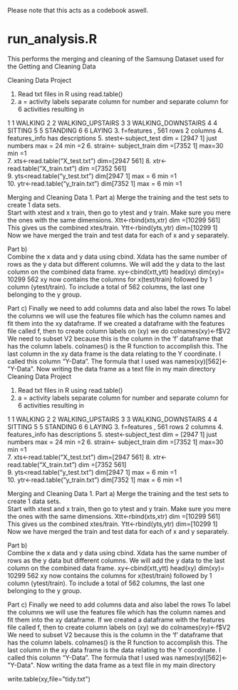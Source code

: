 Please note that this acts as a codebook aswell. 


run_analysis.R
==============

This performs the merging and cleaning of the Samsung Dataset used for the Getting and Cleaning Data

Cleaning Data Project
1.	Read txt files in R using read.table()   
2.	a = activity labels  separate column for number and separate column for 6 activities
resulting in 
      
1  1            WALKING
2  2   WALKING_UPSTAIRS
3  3 WALKING_DOWNSTAIRS
4  4            SITTING
5  5           STANDING
6  6             LAYING
3.	f=features ,    561 rows 2 columns
4.	features_info   has descriptions
5.	stest<-subject_test    dim = [2947  1]    just numbers      max = 24     min =2 
6.	   strain<- subject_train    dim =[7352   1]                        max=30  min =1                      
7.	xts<-read.table(“X_test.txt”)  dim=[2947    561]
8.	  xtr<-read.table(“X_train.txt”)  dim =[7352   561]   
9.	     yts<read.table(“y_test.txt”)     dim[2947   1]       max = 6 min =1  
10.	ytr<-read.table(“y_train.txt”)   dim[7352   1]            max = 6 min =1 


Merging and Cleaning Data
1.
Part a)
Merge the training and the test sets to create 1 data sets.   
Start with xtest and x train, then go to ytest and y train. Make sure you mere the ones with the same dimensions. 
  Xtt<-rbind(xts,xtr)      dim =[10299   561]    This gives us the combined xtes/train.
Ytt<-rbind(yts,ytr)         dim=[10299   1]
Now we have merged the train and test data for each of x and y separately. 

Part b)  
Combine the x data and y data using cbind.  Xdata has the same number of rows as the y data but different columns. We will add the y data to the last column on the combined data frame. 
xy<-cbind(xtt,ytt)
head(xy)
dim(xy)= 10299   562
xy now contains the columns for x(test/train) followed by 1 column (ytest/train). To include a total of 562 columns, the last one belonging to the y group. 

Part c)  Finally we need to add columns data and also label the rows 
      To label the columns we will use the features file which has the column names and fit them into the xy dataframe. 
If we created a dataframe with the features file called f, then to create column labels on (xy) we do 
colnames(xy)<-f$V2
We need to subset V2 because this is the column in the ‘f’ dataframe that has the column labels. colnames() is the R function to accomplish this. 
The last column in the xy data frame is the data relating to the Y coordinate. I called this column “Y-Data”. The formula that I used was
names(xy)[562]<-"Y-Data".
Now writing the data frame as a text file in my main directory 
Cleaning Data Project
1.	Read txt files in R using read.table()   
2.	a = activity labels  separate column for number and separate column for 6 activities
resulting in 
      
1  1            WALKING
2  2   WALKING_UPSTAIRS
3  3 WALKING_DOWNSTAIRS
4  4            SITTING
5  5           STANDING
6  6             LAYING
3.	f=features ,    561 rows 2 columns
4.	features_info   has descriptions
5.	stest<-subject_test    dim = [2947  1]    just numbers      max = 24     min =2 
6.	   strain<- subject_train    dim =[7352   1]                        max=30  min =1                      
7.	xts<-read.table(“X_test.txt”)  dim=[2947    561]
8.	  xtr<-read.table(“X_train.txt”)  dim =[7352   561]   
9.	     yts<read.table(“y_test.txt”)     dim[2947   1]       max = 6 min =1  
10.	ytr<-read.table(“y_train.txt”)   dim[7352   1]            max = 6 min =1 


Merging and Cleaning Data
1.
Part a)
Merge the training and the test sets to create 1 data sets.   
Start with xtest and x train, then go to ytest and y train. Make sure you mere the ones with the same dimensions. 
  Xtt<-rbind(xts,xtr)      dim =[10299   561]    This gives us the combined xtes/train.
Ytt<-rbind(yts,ytr)         dim=[10299   1]
Now we have merged the train and test data for each of x and y separately. 

Part b)  
Combine the x data and y data using cbind.  Xdata has the same number of rows as the y data but different columns. We will add the y data to the last column on the combined data frame. 
xy<-cbind(xtt,ytt)
head(xy)
dim(xy)= 10299   562
xy now contains the columns for x(test/train) followed by 1 column (ytest/train). To include a total of 562 columns, the last one belonging to the y group. 

Part c)  Finally we need to add columns data and also label the rows 
      To label the columns we will use the features file which has the column names and fit them into the xy dataframe. 
If we created a dataframe with the features file called f, then to create column labels on (xy) we do 
colnames(xy)<-f$V2
We need to subset V2 because this is the column in the ‘f’ dataframe that has the column labels. colnames() is the R function to accomplish this. 
The last column in the xy data frame is the data relating to the Y coordinate. I called this column “Y-Data”. The formula that I used was
names(xy)[562]<-"Y-Data".
Now writing the data frame as a text file in my main directory 

write.table(xy,file="tidy.txt")
